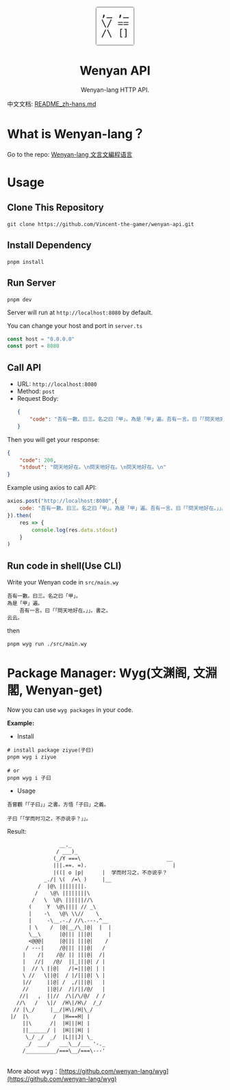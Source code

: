 <p align="center">
    <img src="./.github/wenyan.png" style="height: 90px;"/>
</p>
<h1 align="center">Wenyan API</h1>
<p align="center">Wenyan-lang HTTP API.</p>

中文文档: [README_zh-hans.md](./README_zh-hans.md)

# What is Wenyan-lang？
Go to the repo: [Wenyan-lang 文言文編程语言](https://github.com/wenyan-lang/wenyan)

# Usage

## Clone This Repository
~~~shell
git clone https://github.com/Vincent-the-gamer/wenyan-api.git
~~~

## Install Dependency
~~~shell
pnpm install
~~~

## Run Server
~~~shell
pnpm dev
~~~

Server will run at `http://localhost:8080` by default.

You can change your host and port in `server.ts`

~~~js
const host = "0.0.0.0"
const port = 8080
~~~

## Call API
* URL: `http://localhost:8080`
* Method: `post`
* Request Body: 
    ~~~json
    {
        "code": "吾有一數。曰三。名之曰「甲」。為是「甲」遍。吾有一言。曰「「問天地好在。」」。書之。云云。"
    }
    ~~~
Then you will get your response:
~~~json
{
	"code": 200,
	"stdout": "問天地好在。\n問天地好在。\n問天地好在。\n"
}
~~~

Example using axios to call API:
~~~js
axios.post("http://localhost:8080",{
    code: "吾有一數。曰三。名之曰「甲」。為是「甲」遍。吾有一言。曰「「問天地好在。」」。書之。云云。"
}).then(
    res => {
        console.log(res.data.stdout)
    }
)
~~~

## Run code in shell(Use CLI)
Write your Wenyan code in `src/main.wy`
```
吾有一數。曰三。名之曰「甲」。
為是「甲」遍。
    吾有一言。曰「「問天地好在。」」。書之。
云云。
```

then

```shell
pnpm wyg run ./src/main.wy
```

# Package Manager: Wyg(文渊阁, 文淵閣, Wenyan-get)

Now you can use `wyg packages` in your code.

**Example:**

* Install
~~~shell
# install package ziyue(子曰)
pnpm wyg i ziyue 

# or 
pnpm wyg i 子曰
~~~

* Usage
~~~
吾嘗觀「「子曰」」之書。方悟「子曰」之義。 

子曰「「学而时习之，不亦说乎？」」。 
~~~

Result:

~~~
                 __._                                    
                / ___)_                                  
               (_/Y ===\                            __  
               |||.==. =).                            |  
               |((| o |p|      |  学而时习之，不亦说乎？
            _./| \(  /=\ )     |__                     
          /  |@\ ||||||||.                              
         /    \@\ ||||||||\                           
        /   \  \@\ ||||||//\                         
       (     Y  \@\|||| // _\                         
       |    -\   \@\ \\//    \                     
       |     -\__.-./ //\.---.^__                      
       | \    /  |@|__/\_|@|  |  |                     
       \__\      |@||| |||@|     |                     
       <@@@|     |@||| |||@|    /                        
      / ---|     /@||| |||@|   /                         
     |    /|    /@/ || |||@|  /|                         
     |   //|   /@/  ||_|||@| / |                         
     |  // \ ||@|   /|=|||@| | |                        
     \ //   \||@|  / |/|||@| \ |                      
     |//     ||@| /  ,/|||@|   |                         
     //      ||@|/  /|/||/@/   |                         
    //|   ,  ||//  /\|/\/@/  / /                       
   //\   /   \|/  /H\|/H\/  /_/                      
  // |\_/     |__/|H\|/H|\_/                          
 |/  |\        /  |H===H| |                             
     ||\      /|  |H|||H| |                             
     ||______/ |  |H|||H| |                              
      \_/ _/  _/  |L|||J| \_                           
      _/  ___/   ___\__/___ '-._                        
     /__________/===\__/===\---'                       
                                                                                    
~~~

More about wyg：[https://github.com/wenyan-lang/wyg](https://github.com/wenyan-lang/wyg)